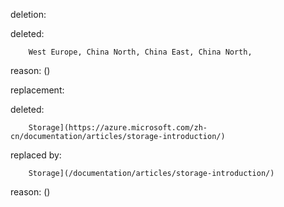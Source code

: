 deletion:

deleted:

		West Europe, China North, China East, China North,

reason: ()

replacement:

deleted:

		Storage](https://azure.microsoft.com/zh-cn/documentation/articles/storage-introduction/)

replaced by:

		Storage](/documentation/articles/storage-introduction/)

reason: ()

